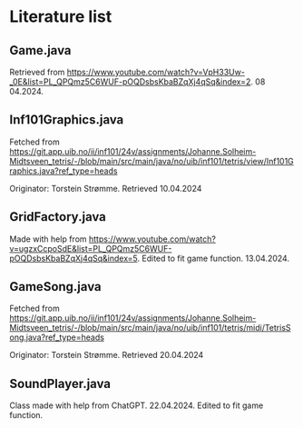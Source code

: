 # Literature list


## Game.java
Retrieved from
https://www.youtube.com/watch?v=VpH33Uw-_0E&list=PL_QPQmz5C6WUF-pOQDsbsKbaBZqXj4qSq&index=2. 08 04.2024.

## Inf101Graphics.java
Fetched from https://git.app.uib.no/ii/inf101/24v/assignments/Johanne.Solheim-Midtsveen_tetris/-/blob/main/src/main/java/no/uib/inf101/tetris/view/Inf101Graphics.java?ref_type=heads

Originator: Torstein Strømme. Retrieved 10.04.2024

## GridFactory.java
Made with help from https://www.youtube.com/watch?v=ugzxCcpoSdE&list=PL_QPQmz5C6WUF-pOQDsbsKbaBZqXj4qSq&index=5.
Edited to fit game function. 13.04.2024. 


## GameSong.java
Fetched from https://git.app.uib.no/ii/inf101/24v/assignments/Johanne.Solheim-Midtsveen_tetris/-/blob/main/src/main/java/no/uib/inf101/tetris/midi/TetrisSong.java?ref_type=heads 

Originator: Torstein Strømme. Retrieved 20.04.2024


## SoundPlayer.java
Class made with help from ChatGPT. 22.04.2024. Edited to fit game function.